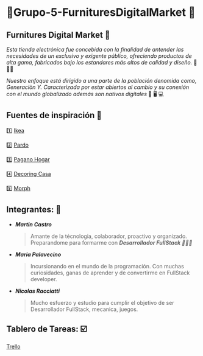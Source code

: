 # 💈Grupo-5-FurnituresDigitalMarket 💈

## Furnitures Digital Market 🚀
*Esta tienda electrónica fue concebida con la finalidad de antender las necesidades de un exclusivo y exigente público, ofreciendo productos de alta gama, fabricados bajo los estandares más altos de calidad y diseño.* :star2:🥇:star2:

*Nuestro enfoque está dirigido a una parte de la población denomida como, Generaciòn Y. Caracterizada por estar abiertos al cambio y su conexión con el mundo globalizado además son nativos digitales* 📱 🖥️ 💻

## Fuentes de inspiración 🎨
:one: [Ikea](https://www.ikea.com)

:two: [Pardo](https://www.pardo.com.ar)

:three: [Pagano Hogar](https://www.paganohogar.com.ar)

:four: [Decoring Casa](https://www.decohogar.com.ar)

:five: [Morph](https://www.morph.com.ar/)

## Integrantes: 🤩
- ***Martin Castro***
  > Amante de la técnologia, colaborador, proactivo y organizado. Preparandome para formarme con ***Desarrollador FullStack 💪💪💪***

- ***Maria Palavecino***
  > Incursionando en el mundo de la programación. Con muchas curiosidades, ganas de aprender y de convertirme en FullStack developer.

- ***Nicolas Racciatti***
  > Mucho esfuerzo y estudio para cumplir el objetivo de ser Desarrollador FullStack, mecanica, juegos.

## Tablero de Tareas: ☑️
[Trello](https://trello.com/b/0oQhvEvG/sprint-2)


